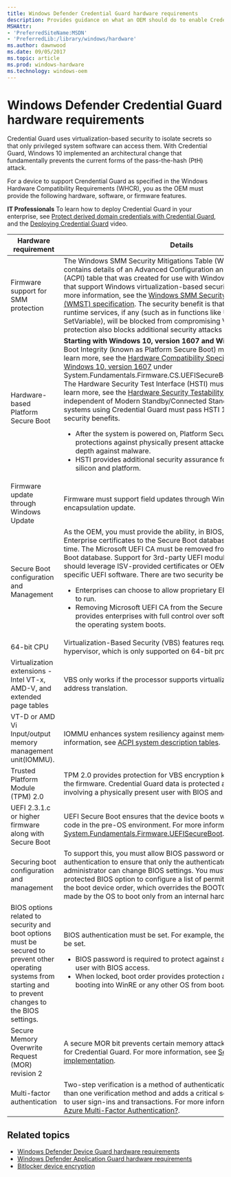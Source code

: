 ```yaml
---
title: Windows Defender Credential Guard hardware requirements
description: Provides guidance on what an OEM should do to enable Credential Guard
MSHAttr:
- 'PreferredSiteName:MSDN'
- 'PreferredLib:/library/windows/hardware'
ms.author: dawnwood
ms.date: 09/05/2017
ms.topic: article
ms.prod: windows-hardware
ms.technology: windows-oem
---
```


# Windows Defender Credential Guard hardware requirements

Credential Guard uses virtualization-based security to isolate secrets so that only privileged system software can access them. With Credential Guard, Windows 10 implemented an architectural change that fundamentally prevents the current forms of the pass-the-hash (PtH) attack.

For a device to support Crendential Guard as specified in the Windows Hardware Compatibility Requirements (WHCR), you as the OEM must provide the following hardware, software, or firmware features. 

**IT Professionals** To learn how to deploy Credential Guard in your enterprise, see [Protect derived domain credentials with Credential Guard](https://docs.microsoft.com/en-us/windows/access-protection/credential-guard/credential-guard#hardware-and-software-requirements), and the [Deploying Credential Guard](https://technet.microsoft.com/en-us/windows/mt796471.aspx) video.

| Hardware requirement | Details |
|----------------------|---------|
| Firmware support for SMM protection | The Windows SMM Security Mitigations Table (WSMT) specification contains details of an Advanced Configuration and Power Interface (ACPI) table that was created for use with Windows operating systems that support Windows virtualization-based security (VBS) features. For more information, see the [Windows SMM Security Mitigations Table (WMST) specification](https://docs.microsoft.com/en-us/windows-hardware/drivers/bringup/acpi-system-description-tables). The security benefit is that vulnerabilities in UEFI runtime services, if any (such as in functions like UpdateCapsule and SetVariable), will be blocked from compromising VBS. This firmware protection also blocks additional security attacks against SMM. |
| Hardware-based Platform Secure Boot | **Starting with Windows 10, version 1607 and Windows Server 2016**, Boot Integrity (known as Platform Secure Boot) must be supported. To learn more, see the [Hardware Compatibility Specification for Systems for Windows 10, version 1607](https://docs.microsoft.com/en-us/windows-hardware/design/compatibility/systems) under System.Fundamentals.Firmware.CS.UEFISecureBoot.ConnectedStandby. The Hardware Security Test Interface (HSTI) must be implemented. To learn more, see the [Hardware Security Testability Specification](https://msdn.microsoft.com/en-us/library/windows/hardware/mt712332(v=vs.85).aspx). This is independent of Modern Standby/Connected Standby Systems; all systems using Credential Guard must pass HSTI 1.1.a. There are two security benefits. <ul><li>After the system is powered on, Platform Secure Boot provides protections against physically present attackers, and defense-in-depth against malware.</li><li>HSTI provides additional security assurance for correctly secured silicon and platform.</li></ul> |
| Firmware update through Windows Update | Firmware must support field updates through Windows Update and UEFI encapsulation update. |
| Secure Boot configuration and Management | As the OEM, you must provide the ability, in BIOS, to add ISV, OEM, or Enterprise certificates to the Secure Boot database at manufacturing time. The Microsoft UEFI CA must be removed from the same Secure Boot database. Support for 3rd-party UEFI modules is permitted but should leverage ISV-provided certificates or OEM certificate for the specific UEFI software. There are two security benefits. <ul><li>Enterprises can choose to allow proprietary EFI drivers/applications to run. </li> <li>Removing Microsoft UEFI CA from the Secure Boot database provides enterprises with full control over software that runs before the operating system boots. </li></ul>|
| 64-bit CPU | Virtualization-Based Security (VBS) features requires Windows hypervisor, which is only supported on 64-bit processors. |
|Virtualization extensions - Intel VT-x, AMD-V, and extended page tables | VBS only works if the processor supports virtualization with second level address translation. | VBS provides isolation of the secure kernel from the rest of Windows. |
| VT-D or AMD Vi Input/output memory management unit(IOMMU). | IOMMU enhances system resiliency against memory attacks. For more information, see [ACPI system description tables](https://docs.microsoft.com/en-us/windows-hardware/drivers/bringup/acpi-system-description-tables). |
| Trusted Platform Module (TPM) 2.0 | TPM 2.0 provides protection for VBS encryption keys that are stored in the firmware. Credential Guard data is protected against attacks involving a physically present user with BIOS and hardware access. |
| UEFI 2.3.1.c or higher firmware along with Secure Boot | UEFI Secure Boot ensures that the device boots with only authorized code in the pre-OS environment. For more information, see [System.Fundamentals.Firmware.UEFISecureBoot](https://docs.microsoft.com/en-us/windows-hardware/design/compatibility/systems#systemfundamentalsfirmwareuefisecureboot). |
| Securing boot configuration and management | To support this, you must allow BIOS password or stronger authentication to ensure that only the authenticated Platform BIOS administrator can change BIOS settings. You must also provide a protected BIOS option to configure a list of permitted boot devices and the boot device order, which overrides the BOOTORDER modification made by the OS to boot only from an internal hard drive, for example.|
| BIOS options related to security and boot options must be secured to prevent other operating systems from starting and to prevent changes to the BIOS settings. |  BIOS authentication must be set. For example, the BIOS password must be set.<ul><li>BIOS password is required to protect against a physically present user with BIOS access.</li><li>When locked, boot order provides protection against an admin user booting into WinRE or any other OS from bootable media. </li></ul> | 
| Secure Memory Overwrite Request (MOR) revision 2 | A secure MOR bit prevents certain memory attacks so this is necessary for Credential Guard. For more information, see [Secure MOR implementation](https://docs.microsoft.com/en-us/windows-hardware/drivers/bringup/device-guard-requirements). |
| Multi-factor authentication | Two-step verification is a method of authentication that requires more than one verification method and adds a critical second layer of security to user sign-ins and transactions. For more information, see [What is Azure Multi-Factor Authentication?](https://docs.microsoft.com/en-us/azure/multi-factor-authentication/multi-factor-authentication). |

## Related topics

- [Windows Defender Device Guard hardware requirements](OEM-device-guard.md)
- [Windows Defender Application Guard hardware requirements](OEM-app-guard.md)
- [Bitlocker device encryption](OEM-device-encryption.md)



 

 







